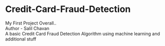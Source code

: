 # Credit-Card-Fraud-Detection
My First Project Overall..
<br>
Author - Salil Chavan
<br>
A basic Credit Card Fraud Detection Algorithm using machine learning and additional stuff
